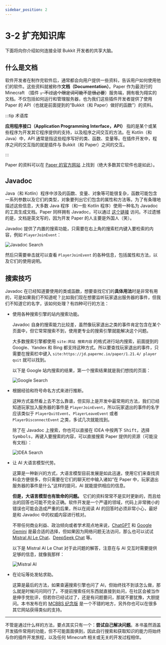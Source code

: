 ```yaml
---
sidebar_position: 2
---
```


# 3-2 扩充知识库

下面将向你介绍如何连接全球 Bukkit 开发者的共享大脑。

## 什么是文档

软件开发者在制作完软件后，通常都会向用户提供一些资料，告诉用户如何使用他们的软件。这些资料就被称作**文档（Documentation）**。Paper 作为最流行的 Minecraft （插件 ~~，不过这个限定词可能不是很必要~~）服务端，拥有极为翔实的文档。不仅包括如何运行和管理服务器，也为我们这些插件开发者提供了使用 Paper 的 API（也就是前面提到的“Bukkit（和 Paper）做好的函数”）的资料。

:::tip 术语库

**应用程序接口（Application Programming Interface，API）** 指的是某个或某些程序为开发其它程序提供的支持，以及程序之间交互的方法。在 Kotlin（和 Java）中，API 通常是指这些程序写好的类、函数、变量等。在插件开发中，程序之间的交互指的就是插件与 Bukkit（和 Paper）之间的交互。

:::

Paper 的资料可以在 [Paper 的官方网站](https://docs.papermc.io/paper) 上找到（绝大多数其它软件也是如此）。

## Javadoc

Java（和 Kotlin）程序中涉及的函数、变量、对象等可能很复杂，函数可能包含一系列参数以及它们的类型，对象要列出它们包含的属性和方法等。为了有条理地描述这些信息，大多数 Java 程序（和一些 Kotlin 程序）使用一种名为 Javadoc 的工具生成文档。Paper 同样拥有 Javadoc，可以通过 [这个链接](https://jd.papermc.io/paper/1.21.4/) 访问。不过遗憾的是，文档是英文写的，因为开发 Paper 的人主要是外国人（笑）。

Javadoc 提供了内置的搜索功能，只需要在右上角的搜索栏内键入要检索的内容，例如 `PlayerJoinEvent`：

![Javadoc Search](/img/contents/jd-1.png)

然后只需要单击就可以查看 `PlayerJoinEvent` 的各种信息，包括属性和方法，以及它们的使用说明。

## 搜索技巧

Javadoc 在已经知道要使用的类或函数，想要查找它们的**具体用法**时是非常有用的，可是如果我们不知道呢？比如我们现在想要监听玩家退出服务器的事件，但我们不知道它的名字，该如何处理？有四种可行的方法：

- 使用各种搜索引擎的站内搜索功能。

  Javadoc 自身的搜索能力比较差，虽然像玩家退出之类的事件肯定包含在某个页面中，但它常常搜索不到，使用更专业的搜索引擎就能解决这个问题。
  
  大多数搜索引擎都使用 `site:网站 搜索内容` 的格式进行站内搜索，前面提到的 Google、Yandex 和 Bing 都支持这种方式。所以要查找玩家退出的事件，只需要在搜索栏中键入 `site:https://jd.papermc.io/paper/1.21.4/ player quit` 就可以找到。

  以下是 Google 站内搜索的结果，第一个搜索结果就是我们想找的页面：

  ![Google Search](/img/contents/google-site.png)
  
- 根据经验和符号命名方式来进行推断。

  这种方式虽然看上去不怎么靠谱，但实际上是开发中最常用的方法，我们已经知道玩家加入服务器的事件是 `PlayerJoinEvent`，所以玩家退出的事件的名字应该类似于 `PlayerQuitEvent`、`PlayerLeaveEvent` 或者 `PlayerDisconnectEvent` 之类，多试几次就能找到。
  
  除了在 Javadoc 上搜索，你也可以直接在 IDEA 中按两下 <kbd>Shift</kbd>，选择 <kbd>Symbols</kbd>，再键入要搜索的内容，可以直接搜索 Paper 提供的资源（可能没有文档）：

  ![IDEA Search](/img/contents/idea-search.png)

- 让 AI 大语言模型代劳。

  这算是一种新兴的方式，大语言模型目前发展是如此迅速，使用它们来查找资料会方便很多，你只需要在它们的聊天栏中输入诸如“在 Paper 中，玩家退出服务器的事件是什么”这样的提问，AI 就能提供相应的信息。
  
  **但是，大语言模型也有致命的问题。** 它们的资料常常不是实时更新的，而且给出的回答也可能不完全正确。软件开发是一个严谨的领域，代码上非常微小的错误也可能会造成严重的后果，所以在阅读 AI 的回答时必须非常小心，最好是和 Javadoc 中的权威内容进行核对。

  不带任何商业利益、政治倾向或者学术观点地来说，[ChatGPT](https://chatgpt.com) 和 [Google Gemini](https://gemini.google.com/app) 是最合适的选择，但如果因为网络问题无法访问，那么也可以试试 [Mistral AI Le Chat](https://chat.mistral.ai/chat)、[DeepSeek Chat](https://www.deepseek.com) 等。

  以下是 Mistral AI Le Chat 对于此问题的解答，注意在与 AI 交互时需要提供足够的信息，就像我那样：

  ![Mistral AI](/img/contents/mistral.png)

- 在论坛等处发帖求助。

  这算是最后的方法，如果查遍搜索引擎也问了 AI，但始终找不到该怎么做，那么就是时候问问同行了。不提前搜索任何东西就直接到处问，在社区会被当作是伸手党批评，但若你已经试过了，还是有问题要问，那就不要犹豫，大胆提问。本书发布在的 [MCBBS 纪念版](https://www.mcbbs.co) 是一个不错的地方，另外你也可以在很多其它网站获得类似的支持。

---

不管是通过什么样的方法，要点其实只有一个：**尝试自己解决问题**。本书虽然涵盖开发插件常用的功能，但不可能面面俱到，因此自行搜索和获取知识的能力将始终与你的插件开发旅程，以及任何 Minecraft 相关或无关的开发过程相伴。
